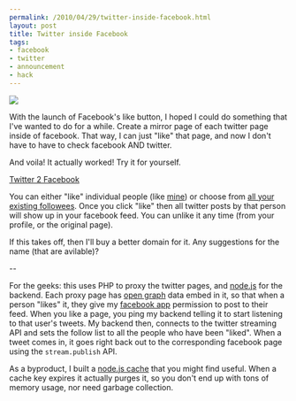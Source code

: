 ```yaml
---
permalink: /2010/04/29/twitter-inside-facebook.html
layout: post
title: Twitter inside Facebook
tags: 
- facebook
- twitter
- announcement
- hack
---
```

[<img src="http://t2fb.paulisageek.com/images/t2fb.png" class="right">](http://t2fb.paulisageek.com)

With the launch of Facebook's like button, I hoped I could do something that I've wanted to do for a while. Create a mirror page of each twitter page inside of facebook. That way, I can just "like" that page, and now I don't have to have to check facebook AND twitter.

And voila! It actually worked! Try it for yourself.

[Twitter 2 Facebook](http://t2fb.paulisageek.com)

You can either "like" individual people (like [mine](http://t2fb.paulisageek.com/ptarjan)) or choose from [all your existing followees](http://t2fb.paulisageek.com/followers). Once you click "like" then all twitter posts by that person will show up in your facebook feed. You can unlike it any time (from your profile, or the original page).

If this takes off, then I'll buy a better domain for it. Any suggestions for the name (that are avilable)?

--

For the geeks: this uses PHP to proxy the twitter pages, and [node.js](http://nodejs.org) for the backend. 
Each proxy page has [open graph](http://opengraphprotocol.org) data embed in it, so that when a person "likes" it, they give my [facebook app](http://www.facebook.com/apps/application.php?id=117020064991268) permission to post to their feed. 
When you like a page, you ping my backend telling it to start listening to that user's tweets.
My backend then, connects to the twitter streaming API and sets the follow list to all the people who have been "liked".
When a tweet comes in, it goes right back out to the corresponding facebook page using the `stream.publish` API.

As a byproduct, I built a [node.js cache](http://github.com/ptarjan/node-cache) that you might find useful. When a cache key expires it actually purges it, so you don't end up with tons of memory usage, nor need garbage collection.
